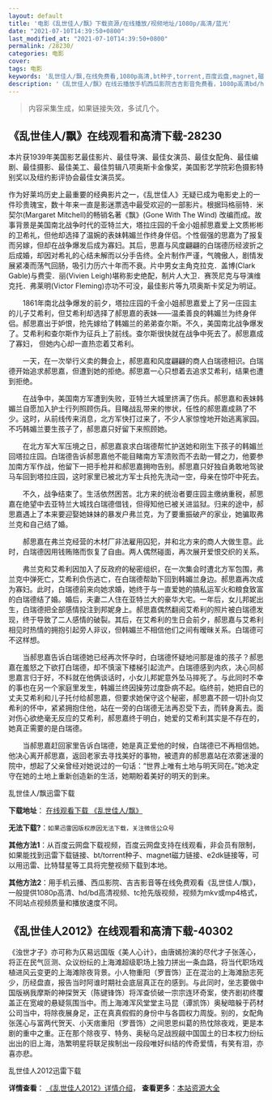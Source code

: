 ```yaml
---
layout: default
title: '电影《乱世佳人/飘》下载资源/在线播放/视频地址/1080p/高清/蓝光'
date: "2021-07-10T14:39:50+0800"
last_modified_at: "2021-07-10T14:39:50+0800"
permalink: /28230/
categories: 电影
cover:
tags: 电影
keywords: '乱世佳人/飘,在线免费看,1080p高清,bt种子,torrent,百度云盘,magnet,磁力链,迅雷下载资源'
description: '《乱世佳人/飘》在线云播放手机西瓜影院吉吉影音免费看，1080p高清bd/hd未删减完整版和tc抢先枪版，mkv/mp4格式，附带bt/torrent种子、magnet/磁力链、百度云盘、网盘资源迅雷下载链接'
---
```


>内容采集生成，如果链接失效，多试几个。


## 《乱世佳人/飘》在线观看和高清下载-28230

本片获1939年美国影艺最佳影片、最佳导演、最佳女演员、最佳女配角、最佳编剧、最佳摄影、最佳美工、最佳剪辑八项奥斯卡金像奖，美国影艺学院彩色摄影特别奖以及纽约影评协会最佳女演员奖。</p> 作为好莱坞历史上最重要的经典影片之一，《乱世佳人》无疑已成为电影史上的一件珍贵瑰宝，数十年来一直是影迷票选中最受欢迎的一部影片。根据玛格丽特．米契尔(Margaret Mitchell)的畅销名著《飘》(Gone With The Wind) 改编而成。故事背景是美国南北战争时代的亚特兰大，塔拉庄园的千金小姐郝思嘉爱上文质彬彬的卫希礼，但他却选择了温婉的表妹韩媚兰作终身伴侣。个性倔强的思嘉为了报复而另嫁，但却在战争爆发后成为寡妇。其后，思嘉与风度翩翩的白瑞德历经波折之后成婚，却因对希礼的心结未解而以分手告终。全片制作严谨，气魄傲人，剧情发展紧凑而荡气回肠，吸引力历六十年而不衰。片中男女主角克拉克．盖博(Clark Gable)与费雯．丽(Vivien Leigh)堪称影史绝配，制片人大卫．赛茨尼克与导演维克托．弗莱明(Victor Fleming)亦功不可没，最佳影片等九项奥斯卡奖足为明证。</p>　　1861年南北战争爆发的前夕，塔拉庄园的千金小姐郝思嘉爱上了另一庄园主的儿子艾希利，但艾希利却选择了郝思嘉的表妹――温柔善良的韩媚兰为终身伴侣。郝思嘉出于妒恨，抢先嫁给了韩媚兰的弟弟查尔斯。不久，美国南北战争爆发了。艾希利和查尔斯作为征兵上了前线。查尔斯很快就在战争中死去了。郝思嘉成了寡妇， 但她内心却一直热恋着艾希利。</p>　　一天，在一次举行义卖的舞会上，郝思嘉和风度翩翩的商人白瑞德相识。白瑞德开始追求郝思嘉，但遭到她的拒绝。郝思嘉一心只想着去追求艾希利，结果也遭到拒绝。</p>　　在战争中，美国南方军遭到失败，亚特兰大城里挤满了伤兵。郝思嘉和表妹韩媚兰自愿加入护士行列照顾伤兵。目睹战乱带来的惨状，任性的郝思嘉成熟了不少。这时，从前线传来消息，北方军快打过来了，不少人家惊惶地开始逃离家园。不巧韩媚兰要生孩子了，郝思嘉只好留下来照顾她。</p>　　在北方军大军压境之日，郝思嘉哀求白瑞德帮忙护送她和刚生下孩子的韩媚兰回塔拉庄园。白瑞德告诉郝思嘉他不能目睹南方军溃败而不去助一臂之力，他要参加南方军作战，他留下一把手枪并和郝思嘉拥吻告别。郝思嘉只好独自勇敢地驾驶马车回到塔拉庄园，这时家里已被北方军士兵抢先洗动一空，母亲在惊吓中死去。</p>　　不久，战争结束了。生活依然困苦。北方来的统治者要庄园主缴纳重税，郝思嘉在绝望中去亚特兰大城找白瑞德借钱，但得知他已被关进监狱。归来的途中，郝思嘉遇上了本来要迎娶她妹妹的暴发户弗兰克，为了要重振破产的家业，她骗取弗兰克和自己结了婚。</p>　　郝思嘉在弗兰克经营的木材厂非法雇用囚犯，并和北方来的商人大做生意。此时，白瑞德因用钱贿赂而恢复了自由。两人偶然碰面，再次展开爱恨交织的关系。</p>　　弗兰克和艾希利因加入了反政府的秘密组织，在一次集会时遭北方军包围，弗兰克中弹死亡，艾希利负伤逃亡，在白瑞德帮助下回到韩媚兰身边。郝思嘉再次成为寡妇。此时，白瑞德前来向她求婚，她终于与一直爱她的搞私运军火和粮食致富的白瑞德结了婚。婚后，夫妻二人住在亚特兰大的豪华大宅。一年后，女儿邦妮出生，白瑞德把全部感情投注到邦妮身上。郝思嘉偶然翻阅艾希利的照片被白瑞德发现，终于导致了二人感情的破裂。其后，在艾希利的生日会前夕，郝思嘉与艾希利相见时热情的拥抱引起旁人非议，但韩媚兰不相信他们之间有暧昧关系。白瑞德可不这样想。</p>　　当郝思嘉告诉白瑞德她已经再次怀孕时，白瑞德怀疑地问那是谁的孩子？郝思嘉在羞怒之下欲打白瑞德，却不慎滚下楼梯引起流产。白瑞德感到内疚，决心同郝思嘉言归于好，不料就在他俩谈话时，小女儿邦妮意外坠马摔死了。与此同时不幸的事也在另一个家庭里发生，韩媚兰终因操劳过度卧病不起。临终前，她把自已的丈夫艾希利和儿子托付给郝思嘉，但要求她保守这个秘密，郝思嘉不顾一切扑向艾希利的怀中，紧紧拥抱住他，站在一旁的白瑞德无法再忍受下去，而转身离去。面对伤心欲绝毫无反应的艾希利，郝思嘉终于明白，她爱的艾希利其实是不存在的，她真正需要的是白瑞德。</p>　　当郝思嘉赶回家里告诉白瑞德，她是真正爱他的时候，白瑞德已不再相信她。他决心离开郝思嘉，返回老家去寻找美好的事物，被遗弃的郝思嘉站在浓雾迷漫的院中，想起了父亲曾经对她说过的一句话：&ldquo;世界上唯有土地与明天同在。&rdquo;她决定守在她的土地上重新创造新的生活，她期盼着美好的明天的到来。</p>


乱世佳人/飘迅雷下载

**下载地址**： [在线观看下载 《乱世佳人/飘》](https://www.993dy.com//vod-detail-id-20284.html) 


**无法下载?**：`如果迅雷因版权原因无法下载，关注微信公众号 `

**其他方法1**：从百度云网盘下载视频，百度云网盘支持在线观看，非会员有限制，如果能找到迅雷下载链接、bt/torrent种子、magnet磁力链接、e2dk链接等，可以用迅雷、比特彗星等工具将完整视频下载到本地。

**其他方法2**：用手机云播、西瓜影院、吉吉影音等在线免费观看《乱世佳人/飘》，一般提供1080p高清、hd/bd高清视频、tc抢先版视频，视频为mkv或mp4格式，不同站点视频质量和播放速度不同。


## 《乱世佳人2012》在线观看和高清下载-40302

《浊世才子》亦可称为仄易远国版《美人心计》，由唐嫣扮演的尽代才子张莲心，将正在民气叵测、众议纷纭的上海滩超级职场上独力拼出一条血路，将当代职场戏植进风云变更的上海滩除夜背景。小人物重阳（罗晋饰）正在混治的上海滩励志死少，历经盘直，报告当时阿谁时期社会底层真正在的感到。与此同时，坐志要做中国版祸我摩斯的神探贺天（陈键锋饰）将浑查侦破一宗宗连环奇案，使齐剧初终覆盖正在宽峻的悬疑氛围当中。而上海滩浑风堂堂主马昆（谭凯饰）奥秘暗躲于药材公司当中，将除夜展身足，正在真真假假的身份中与各圆权力周旋。别的，女配角张莲心与富两代贺天、小天痞重阳（罗晋饰）之间恩恩纠葛的热忱除夜戏，更是本剧的重中之重。正在那个除夜亨、特务、奥秘乌足战觊觎中国国土的日本权力纷纭出出的旧上海，浩繁明星将联足挨制出一段段唯好纠结的传奇爱情，有笑有泪，亦喜亦悲。<br />


乱世佳人2012迅雷下载

**详情查看**： [《乱世佳人2012》详情介绍](/movie/40302/)， **查看更多**：[本站资源大全](/movie/t/all/)

